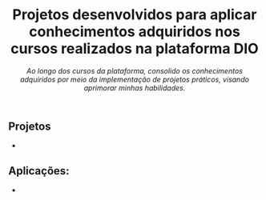 <header>

# Projetos desenvolvidos para aplicar conhecimentos adquiridos nos cursos realizados na plataforma DIO

_Ao longo dos cursos da plataforma, consolido os conhecimentos adquiridos por meio da implementação de projetos práticos, visando aprimorar minhas habilidades._
</header>

## Projetos
- 


## Aplicações:
- 

